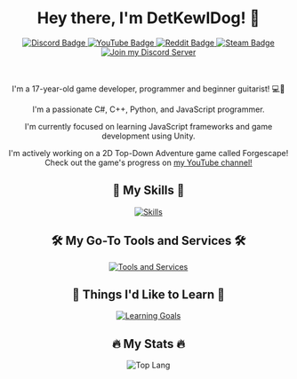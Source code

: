 <div id="header" align="center">
  <h1>
    Hey there, I'm DetKewlDog! 👋
  </h1>
  <div id="badges">
    <a href="https://discord.gg/F7VQ2hwfyw">
      <img src="https://img.shields.io/badge/Discord-%235865F2.svg?style=for-the-badge&logo=discord&logoColor=white" alt="Discord Badge"/>
    </a>
    <a href="https://youtube.com/@autumnfire_dev">
      <img src="https://img.shields.io/badge/YouTube-%23FF0000.svg?style=for-the-badge&logo=youtube&logoColor=white" alt="YouTube Badge"/>
    </a>
    <a href="https://www.reddit.com/u/DetKewlDog">
      <img src="https://img.shields.io/badge/Reddit-%23FF4500.svg?style=for-the-badge&logo=reddit&logoColor=white" alt="Reddit Badge"/>
    </a>
    <a href="https://steamcommunity.com/id/DetKewlDog">
      <img src="https://img.shields.io/badge/steam-%23000000.svg?style=for-the-badge&logo=steam&logoColor=white" alt="Steam Badge"/>
    </a>
  </div>
  <a href="https://discord.gg/F7VQ2hwfyw">
    <img src="https://discordapp.com/api/guilds/877148912262197258/widget.png?style=banner2" alt="Join my Discord Server"/>
  </a>
  
  <br>
  <br>
  <br>
  
  <p>I'm a 17-year-old game developer, programmer and beginner guitarist! 💻🎸</p>
  
  <p>
    I'm a passionate C#, C++, Python, and JavaScript programmer.
  </p>
  <p>
    I'm currently focused on learning JavaScript frameworks and game development using Unity.
  </p>
  <p>
    I'm actively working on a 2D Top-Down Adventure game called Forgescape!<br>Check out the game's progress on <a href="https://youtube.com/@autumnfire_dev">my YouTube channel!</a><br>
  </p>
  
  <h2 id="my-skills">💼 My Skills 💼</h2>
  <p><a href="https://skillicons.dev"><img src="https://skillicons.dev/icons?i=cs,unity,py,flask,cpp,c,react,nodejs,js,html,css" alt="Skills"></a></p>
  
  <h2 id="my-go-to-tools-and-services">🛠️ My Go-To Tools and Services 🛠️</h2>
  <p><a href="https://skillicons.dev"><img src="https://skillicons.dev/icons?i=vscode,visualstudio,replit,netlify,supabase" alt="Tools and Services"></a></p>
  
  <h2 id="things-i-d-like-to-learn">🚀 Things I'd Like to Learn 🚀</h2>
  <p><a href="https://skillicons.dev"><img src="https://skillicons.dev/icons?i=svelte,nextjs,linux,raspberrypi,ts,vim,vite,rust,lua" alt="Learning Goals"></a></p>

  <h2 id="my-stats">🔥 My Stats 🔥</h2>

  <img src="https://github-readme-stats-detkewldog.vercel.app/api/top-langs/?username=detkewldog&layout=donut&theme=nord&count_private=true&langs_count=10" alt="Top Lang" />
</div>

